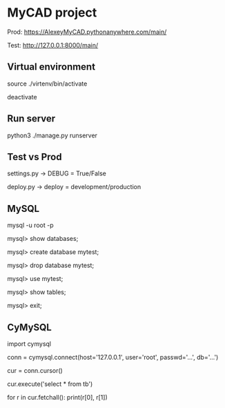 # MyCAD project

Prod: https://AlexeyMyCAD.pythonanywhere.com/main/

Test: http://127.0.0.1:8000/main/

## Virtual environment

source ./virtenv/bin/activate

deactivate


## Run server

python3 ./manage.py runserver


## Test vs Prod

settings.py -> DEBUG = True/False

deploy.py -> deploy = development/production

## MySQL

mysql -u root -p

mysql> show databases;

mysql> create database mytest;

mysql> drop database mytest;

mysql> use mytest;

mysql> show tables;

mysql> exit;

## CyMySQL

import cymysql

conn = cymysql.connect(host='127.0.0.1', user='root', passwd='...', db='...')

cur = conn.cursor()

cur.execute('select * from tb')

for r in cur.fetchall(): print(r[0], r[1])
